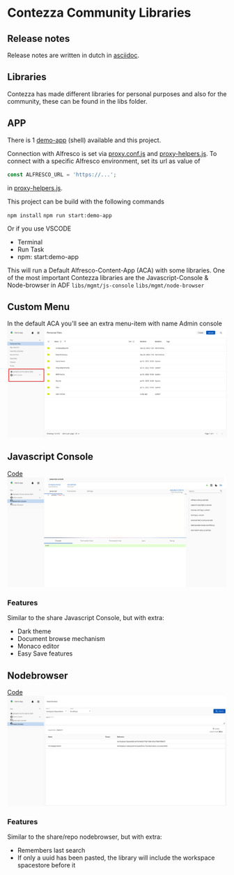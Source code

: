# Contezza Community Libraries

## Release notes

Release notes are written in dutch in [asciidoc](docs/src/docs/asciidoc/contezza-apps-community.adoc).

## Libraries

Contezza has made different libraries for personal purposes and also for the community, these can be found in the libs folder.

## APP

There is 1 [demo-app](apps/demo-app) (shell) available and this project.

Connection with Alfresco is set via [proxy.conf.js](apps/demo-app/proxy.conf.js) and [proxy-helpers.js](proxy-helpers.js). To connect with a specific Alfresco environment, set its url as value of
```js
const ALFRESCO_URL = 'https://...';
```
in [proxy-helpers.js](proxy-helpers.js).

This project can be build with the following commands

`npm install`
`npm run start:demo-app`

Or if you use VSCODE
- Terminal
- Run Task
- npm: start:demo-app

This will run a Default Alfresco-Content-App (ACA) with some libraries.
One of the most important Contezza libraries are the Javascript-Console & Node-browser in ADF
`libs/mgmt/js-console`
`libs/mgmt/node-browser`

## Custom Menu
In the default ACA you'll see an extra menu-item with name Admin console
![Menu Item](docs/src/docs/asciidoc/images/Personal%20Files%20-%20Demo%20App-%20extra%20Menu%20Item.png "Menu Item")

## Javascript Console
[Code](libs/mgmt/js-console)
![Javascript Console](docs/src/docs/asciidoc/images/Personal%20Files%20-%20Demo%20App-%20Javascript%20console.png "Javascript Console")

### Features
Similar to the share Javascript Console, but with extra:
- Dark theme
- Document browse mechanism
- Monaco editor
- Easy Save features

## Nodebrowser
[Code](libs/mgmt/node-browser)
![Nodebrowser](docs/src/docs/asciidoc/images/Personal%20Files%20-%20Demo%20App-%20Nodebrowser.png "Nodebrowser")

### Features
Similar to the share/repo nodebrowser, but with extra:
- Remembers last search
- If only a uuid has been pasted, the library will include the workspace spacestore before it
